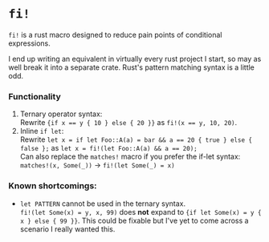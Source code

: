 # `fi!`

`fi!` is a rust macro designed to reduce pain points of conditional expressions.

I end up writing an equivalent in virtually every rust project I start, so may as well break it into a separate crate. Rust's pattern matching syntax is a little odd.

### Functionality
1. Ternary operator syntax:  
   Rewrite `{if x == y { 10 } else { 20 }}` as `fi!(x == y, 10, 20)`.
2. Inline `if let`:  
   Rewrite `let x = if let Foo::A(a) = bar && a == 20 { true } else { false };` as `let x = fi!(let Foo::A(a) && a == 20);`  
   Can also replace the `matches!` macro if you prefer the if-let syntax: `matches!(x, Some(_))` -> `fi!(let Some(_) = x)`

### Known shortcomings:
- `let PATTERN` cannot be used in the ternary syntax.  
  `fi!(let Some(x) = y, x, 99)` does **not** expand to `{if let Some(x) = y { x } else { 99 }}`. This could be fixable but I've yet to come across a scenario I really wanted this.
